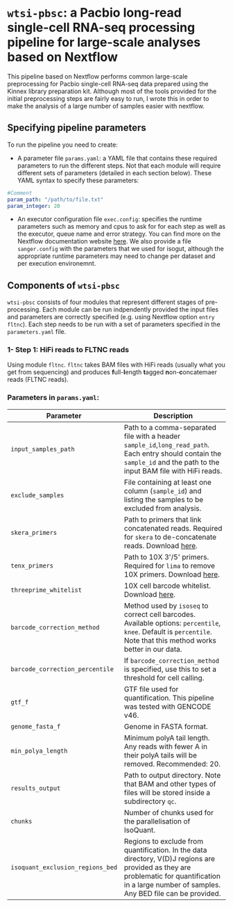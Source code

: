 # `wtsi-pbsc`: a Pacbio long-read single-cell RNA-seq processing pipeline for large-scale analyses based on Nextflow

This pipeline based on Nextflow performs common large-scale preprocessing for Pacbio single-cell RNA-seq data prepared using the Kinnex library preparation kit. Although most of the tools provided for the initial preprocessing steps are fairly easy to run, I wrote this in order to make the analysis of a large number of samples easier with nextflow.

## Specifying pipeline parameters
To run the pipeline you need to create:
 - A parameter file `params.yaml`: a YAML file that contains these required parameters to run the different steps. Not that each module will require different sets of parameters (detailed in each section below). These YAML syntax to specify these parameters:
```yaml
#Comment
param_path: "/path/to/file.txt"
param_integer: 20
```
 - An executor configuration file `exec.config`: specifies the runtime parameters such as memory and cpus to ask for for each step as well as the executor, queue name and error strategy. You can find more on the Nextflow documentation website [here](https://www.nextflow.io/docs/latest/config.html). We also provide a file `sanger.config` with the parameters that we used for isogut, although the appropriate runtime parameters may need to change per dataset and per execution environemnt.

## Components of `wtsi-pbsc`
`wtsi-pbsc` consists of four modules that represent different stages of pre-processing. Each module can be run indpendently provided the input files and parameters are correctly specified (e.g. using Nextflow option `entry fltnc`). Each step needs to be run with a set of parameters specified in the `parameters.yaml` file.
### 1- Step 1: HiFi reads to FLTNC reads
Using module `fltnc`. `fltnc` takes BAM files with HiFi reads (usually what you get from sequencing) and produces **f**ull-**l**ength **t**agged **n**on-**c**oncatemaer reads (FLTNC reads).


### Parameters in `params.yaml`:

| Parameter                        | Description                                                                                                                                                             |
|-----------------------------------|-------------------------------------------------------------------------------------------------------------------------------------------------------------------------|
| `input_samples_path`              | Path to a comma-separated file with a header `sample_id`,`long_read_path`. Each entry should contain the `sample_id` and the path to the input BAM file with HiFi reads.|
| `exclude_samples`                 | File containing at least one column (`sample_id`) and listing the samples to be excluded from analysis.                                                                  |
| `skera_primers`                   | Path to primers that link concatenated reads. Required for `skera` to de-concatenate reads. Download [here](https://downloads.pacbcloud.com/public/dataset/MAS-Seq/REF-MAS_adapters/MAS-Seq_Adapter_v1/mas16_primers.fasta). |
| `tenx_primers`                    | Path to 10X 3'/5' primers. Required for `lima` to remove 10X primers. Download [here](https://downloads.pacbcloud.com/public/dataset/MAS-Seq/REF-10x_primers/). |
| `threeprime_whitelist`            | 10X cell barcode whitelist. Download [here](https://downloads.pacbcloud.com/public/dataset/MAS-Seq/REF-10x_barcodes).                                                |
| `barcode_correction_method`       | Method used by `isoseq` to correct cell barcodes. Available options: `percentile`, `knee`. Default is `percentile`. Note that this method works better in our data.   |
| `barcode_correction_percentile`   | If `barcode_correction_method` is specified, use this to set a threshold for cell calling.                                                                            |
| `gtf_f`                           | GTF file used for quantification. This pipeline was tested with GENCODE v46.                                                                                           |
| `genome_fasta_f`                  | Genome in FASTA format.                                                                                                                                                 |
| `min_polya_length`                | Minimum polyA tail length. Any reads with fewer A in their polyA tails will be removed. Recommended: 20.                                                              |
| `results_output`                  | Path to output directory. Note that BAM and other types of files will be stored inside a subdirectory `qc`.                                                            |
| `chunks`                          | Number of chunks used for the parallelisation of IsoQuant.                                                                                                             |
| `isoquant_exclusion_regions_bed`  | Regions to exclude from quantification. In the data directory, V(D)J regions are provided as they are problematic for quantification in a large number of samples. Any BED file can be provided. |








